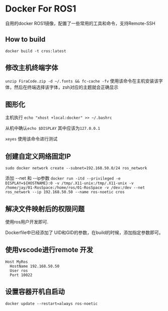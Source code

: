 

# Docker For ROS1

自用的docker ROS1镜像，配置了一些常用的工具和命令，支持Remote-SSH

## How to build

```
docker build -t cros:latest
```

## 修改主机终端字体

`unzip FiraCode.zip -d ~/.fonts && fc-cache -fv`
使用该命令在主机安装该字体，然后在终端选择该字体，zsh对应的主题就会正确显示

## 图形化
主机执行 `echo "xhost +local:docker" >> ~/.bashrc`

从机中确认`echo $DISPLAY` 其中应该为`127.0.0.1`

`xeyes` 使用该命令进行测试

## 创建自定义网络固定IP
`sudo docker network create --subnet=192.168.50.0/24 ros_network`

添加 --net 和 --ip参数
`docker run -itd --privileged -e DISPLAY=${HOSTNAME}:0 -v /tmp/.X11-unix:/tmp/.X11-unix -v /home/jay/01-RosSpace:/home/ros/01-RosSpace -v /dev:/dev --net ros_network --ip 192.168.50.50 --name ros-noetic cros`

## 解决文件映射后的权限问题
使用ros用户开发即可.

Dockerfile中已经添加了 UID和GID的参数，在build的时候，添加指定参数即可。

## 使用vscode进行remote 开发
```
Host MyRos
  HostName 192.168.50.50
  User ros
  Port 10022
```

## 设置容器开机自启动

`docker update --restart=always ros-noetic`
